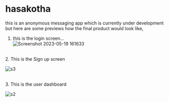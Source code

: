 # hasakotha
this is an anonymous messaging app which is currently under development
but here are some previews how the final product would look like,
1. this is the login screen... <br>
![Screenshot 2023-05-19 161633](https://github.com/maksudchowdhury/hasakotha/assets/45464612/68c13c86-0c46-42cd-93ab-86cb919c6cbe)

<br>
2. This is the Sign up screen <br>

![s3](https://github.com/maksudchowdhury/hasakotha/assets/45464612/a314181b-3105-4687-9880-e832dd11a9d9)

<br>
3. This is the user dashboard <br>

![s2](https://github.com/maksudchowdhury/hasakotha/assets/45464612/4f5efd26-65b5-4aa6-8d13-bad770b87c77)


